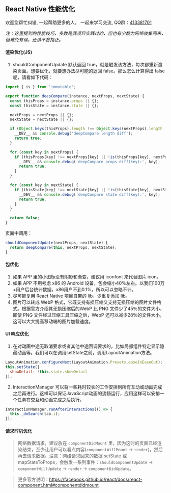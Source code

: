 ## React Native 性能优化

欢迎您帮忙纠错, 一起帮助更多的人。 一起来学习交流, QQ群：[413381701](http://shang.qq.com/wpa/qunwpa?idkey=3b9474dacbf35e4a9659e89399758406e510e5b8a3f81109f7d07efaadc6056d)

_注：这里提到的性能技巧，多数是我项目实践过的，但也有少数为网络收集而来，但难免有误，还请不吝指正。_

#### 渲染优化(JS)
1. shouldComponentUpdate 默认返回 true，就是触发该方法，每次都重新渲染页面。想要优化，就要想办法尽可能的返回 false。那么怎么计算得出 false 呢，请看如下代码：
```js
import { is } from 'immutable';

export function deepCompare(instance, nextProps, nextState) {
  const thisProps = instance.props || {};
  const thisState = instance.state || {};

  nextProps = nextProps || {};
  nextState = nextState || {};

  if (Object.keys(thisProps).length !== Object.keys(nextProps).length || Object.keys(thisState).length !== Object.keys(nextState).length) {
    __DEV__ && console.debug('deepCompare length diff');
    return true;
  }

  for (const key in nextProps) {
    if (thisProps[key] !== nextProps[key] || !is(thisProps[key], nextProps[key])) {
      __DEV__ && console.debug('deepCompare props diff(key):', key);
      return true;
    }
  }

  for (const key in nextState) {
    if (thisState[key] !== nextState[key] || !is(thisState[key], nextState[key])) {
      __DEV__ && console.debug('deepCompare state diff(key):', key);
      return true;
    }
  }

  return false;
}
```
页面中调用：
```js
shouldComponentUpdate(nextProps, nextState) {
  return deepCompare(this, nextProps, nextState);
}
```


#### 包优化
1. 如果 APP 里的小图标没有阴影和渐变，建议用 iconfont 来代替图片 icon。
2. 如果 APP 不用考虑 x86 的 Android 设备，包会缩小40%左右。以我们100万+用户后台统计数据，x86用户不到0.1%，所以可以忽略不计。 
3. 尽可能复用 React Native 项目自带的 lib，少重复添加 lib。
4. 图片可以转成 WebP 格式，它既支持有损压缩又支持无损压缩的图片文件格式。根据官方介绍其无损压缩后的WebP 比 PNG 文件少了45％的文件大小，即使 PNG 文件经过压缩工具压缩之后，WebP 还可以减少28％的文件大小，这可以大大提高移动端的图片加载速度。

#### UI 响应优化
1. 在对动画中途无取消要求或者其他中途回调要求的，比如局部组件特定显示隐藏动画等。我们可以在调用setState之前，调用LayoutAnimation方法。
```js
LayoutAnimation.configureNext(LayoutAnimation.Presets.easeInEaseOut);
this.setState({
  showDetail: !this.state.showDetail
});
```

2. InteractionManager 可以将一些耗时较长的工作安排到所有互动或动画完成之后再进行。这样可以保证JavaScript动画的流畅运行，应用这样可以安排一个任务在交互和动画完成之后执行。
```js
InteractionManager.runAfterInteractions(() => {
  this._doSearch(tab.i);
});
```

#### 请求时机优化
>网络数据请求，建议放在 `componentDidMount` 里，因为这时的页面已经渲染结束，至少让用户可以看点内容(`componentWillMount` -> `render`)，然后再去请求数据。注意：网络请求回来的数据 setState 或 mapStateToProps，会触发一系列事件：`shouldComponentUpdate` -> `componentWillUpdate` -> `render` -> `componentDidUpdate`。

>更多官方说明：https://facebook.github.io/react/docs/react-component.html#componentdidmount
 